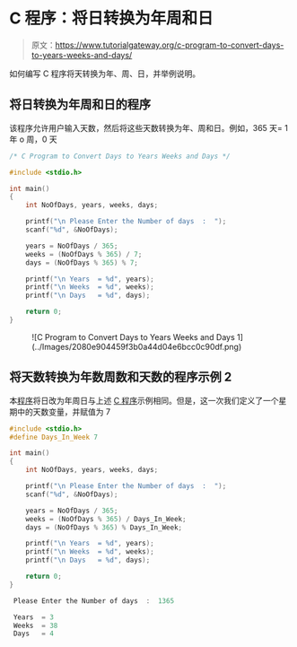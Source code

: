 # C 程序：将日转换为年周和日

> 原文：<https://www.tutorialgateway.org/c-program-to-convert-days-to-years-weeks-and-days/>

如何编写 C 程序将天转换为年、周、日，并举例说明。

## 将日转换为年周和日的程序

该程序允许用户输入天数，然后将这些天数转换为年、周和日。例如，365 天= 1 年 o 周，0 天

```c
/* C Program to Convert Days to Years Weeks and Days */

#include <stdio.h>

int main()
{
  	int NoOfDays, years, weeks, days;

 	printf("\n Please Enter the Number of days  :  ");
  	scanf("%d", &NoOfDays);

  	years = NoOfDays / 365;
  	weeks = (NoOfDays % 365) / 7;
  	days = (NoOfDays % 365) % 7;

    printf("\n Years  = %d", years);
    printf("\n Weeks  = %d", weeks);
    printf("\n Days   = %d", days);

   	return 0;
}
```

<figure class="wp-block-image">![C Program to Convert Days to Years Weeks and Days 1](../Images/2080e904459f3b0a44d04e6bcc0c90df.png)</figure>

## 将天数转换为年数周数和天数的程序示例 2

本[程序](https://www.tutorialgateway.org/c-programming-examples/)将日改为年周日与上述 [C 程序](https://www.tutorialgateway.org/c-programming/ "C Programming")示例相同。但是，这一次我们定义了一个星期中的天数变量，并赋值为 7

```c
#include <stdio.h>
#define Days_In_Week 7

int main()
{
  	int NoOfDays, years, weeks, days;

 	printf("\n Please Enter the Number of days  :  ");
  	scanf("%d", &NoOfDays);

  	years = NoOfDays / 365;
  	weeks = (NoOfDays % 365) / Days_In_Week;
  	days = (NoOfDays % 365) % Days_In_Week;

    printf("\n Years  = %d", years);
    printf("\n Weeks  = %d", weeks);
    printf("\n Days   = %d", days);

   	return 0;
}
```

```c
 Please Enter the Number of days  :  1365

 Years  = 3
 Weeks  = 38
 Days   = 4
```